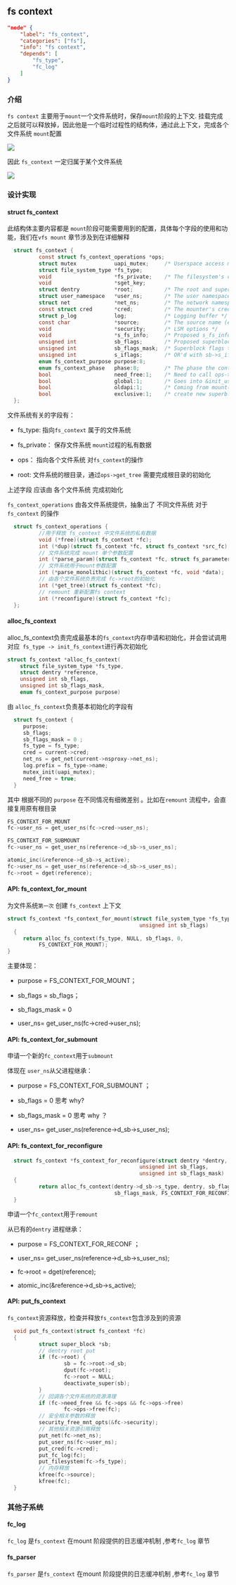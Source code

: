 ## fs context

```json
"node" {
    "label": "fs_context",
    "categories": ["fs"],
    "info": "fs context",
    "depends": [
        "fs_type",
        "fc_log"
    ]
}
```

### 介绍

`fs context` 主要用于`mount`一个文件系统时，保存`mount`阶段的上下文.   挂载完成之后就可以释放掉，因此他是一个临时过程性的结构体，通过此上下文，完成各个文件系统 `mount`配置

![](../image/fs_context-1.png)

因此 `fs_context` 一定归属于某个文件系统

![](../image/fs_context-2.png)

### 设计实现

#### struct fs_context

此结构体主要内容都是 `mount`阶段可能需要用到的配置，具体每个字段的使用和功能，我们在`vfs mount` 章节涉及到在详细解释

```c
  struct fs_context {
          const struct fs_context_operations *ops;
          struct mutex            uapi_mutex;     /* Userspace access mutex */
          struct file_system_type *fs_type;
          void                    *fs_private;    /* The filesystem's context */
          void                    *sget_key;
          struct dentry           *root;          /* The root and superblock */
          struct user_namespace   *user_ns;       /* The user namespace for this mount */
          struct net              *net_ns;        /* The network namespace for this mount */
          const struct cred       *cred;          /* The mounter's credentials */
          struct p_log            log;            /* Logging buffer */
          const char              *source;        /* The source name (eg. dev path) */
          void                    *security;      /* LSM options */
          void                    *s_fs_info;     /* Proposed s_fs_info */
          unsigned int            sb_flags;       /* Proposed superblock flags (SB_*) */
          unsigned int            sb_flags_mask;  /* Superblock flags that were changed */
          unsigned int            s_iflags;       /* OR'd with sb->s_iflags */
          enum fs_context_purpose purpose:8;
          enum fs_context_phase   phase:8;        /* The phase the context is in */
          bool                    need_free:1;    /* Need to call ops->free() */
          bool                    global:1;       /* Goes into &init_user_ns */
          bool                    oldapi:1;       /* Coming from mount(2) */
          bool                    exclusive:1;    /* create new superblock, reject existing one */
  }; 
```

文件系统有关的字段有： 

- fs_type: 指向`fs_context` 属于的文件系统

- fs_private： 保存文件系统 `mount`过程的私有数据

- ops：  指向各个文件系统 对`fs_context`的操作

- root:  文件系统的根目录，通过`ops->get_tree` 需要完成根目录的初始化

上述字段 应该由 各个文件系统 完成初始化

`fs_context_operations` 由各文件系统提供，抽象出了 不同文件系统 对于`fs_context` 的操作

```c
  struct fs_context_operations {
          //用于释放 fs_context 中文件系统的私有数据 
          void (*free)(struct fs_context *fc);
          int (*dup)(struct fs_context *fc, struct fs_context *src_fc);
          // 文件系统完成 mount 单个参数配置
          int (*parse_param)(struct fs_context *fc, struct fs_parameter *param);
          // 文件系统用于mount参数配置
          int (*parse_monolithic)(struct fs_context *fc, void *data);
          // 由各个文件系统负责完成 fc->root的初始化
          int (*get_tree)(struct fs_context *fc);
          // remount 重新配置fs context 
          int (*reconfigure)(struct fs_context *fc);
  };
```

#### alloc_fs_context

alloc_fs_context负责完成最基本的`fs_context`内存申请和初始化，并会尝试调用对应` fs_type -> init_fs_context`进行再次初始化

```c
struct fs_context *alloc_fs_context(
    struct file_system_type *fs_type,
    struct dentry *reference,
    unsigned int sb_flags,
    unsigned int sb_flags_mask,
    enum fs_context_purpose purpose)
```

由 `alloc_fs_context`负责基本初始化的字段有

```c
  struct fs_context {
     purpose;
     sb_flags;    
     sb_flags_mask = 0 ; 
     fs_type = fs_type;
     cred = current->cred;    
     net_ns = get_net(current->nsproxy->net_ns);      
     log.prefix = fs_type->name;            
     mutex_init(uapi_mutex);
     need_free = true;
  }
```

其中 根据不同的 `purpose` 在不同情况有细微差别 。比如在`remount` 流程中，会直接复用原有根目录

```c
FS_CONTEXT_FOR_MOUNT
fc->user_ns = get_user_ns(fc->cred->user_ns);

FS_CONTEXT_FOR_SUBMOUNT
fc->user_ns = get_user_ns(reference->d_sb->s_user_ns);

atomic_inc(&reference->d_sb->s_active);
fc->user_ns = get_user_ns(reference->d_sb->s_user_ns);
fc->root = dget(reference);
```

#### API: fs_context_for_mount

为文件系统`第一次` 创建 `fs_context` 上下文

```c
struct fs_context *fs_context_for_mount(struct file_system_type *fs_type,
                                          unsigned int sb_flags)
  {
     return alloc_fs_context(fs_type, NULL, sb_flags, 0,
          FS_CONTEXT_FOR_MOUNT);
}
```

 主要体现： 

- purpose =  FS_CONTEXT_FOR_MOUNT；

- sb_flags =  sb_flags；

- sb_flags_mask = 0

- user_ns= get_user_ns(fc->cred->user_ns);

#### API: fs_context_for_submount

申请一个新的`fc_context`用于`submount`

 体现在 `user_ns`从父进程继承：

- purpose =  FS_CONTEXT_FOR_SUBMOUNT ；

- sb_flags = 0  思考 why?

- sb_flags_mask = 0 思考 why ？

- user_ns= get_user_ns(reference->d_sb->s_user_ns);

#### API: fs_context_for_reconfigure

```c
  struct fs_context *fs_context_for_reconfigure(struct dentry *dentry,
                                          unsigned int sb_flags,
                                          unsigned int sb_flags_mask)
  {
          return alloc_fs_context(dentry->d_sb->s_type, dentry, sb_flags,
                                  sb_flags_mask, FS_CONTEXT_FOR_RECONFIGURE);
  }               
```

申请一个`fc_context`用于`remount`

 从已有的`dentry` 进程继承：

- purpose = FS_CONTEXT_FOR_RECONF ；

- user_ns= get_user_ns(reference->d_sb->s_user_ns);

- fc->root = dget(reference);

- atomic_inc(&reference->d_sb->s_active);

#### API: put_fs_context

`fs_context`资源释放，检查并释放`fs_context`包含涉及到的资源

```c
  void put_fs_context(struct fs_context *fc)
  {
          struct super_block *sb;
          // dentry root put 
          if (fc->root) {
                  sb = fc->root->d_sb;
                  dput(fc->root);
                  fc->root = NULL;
                  deactivate_super(sb);
          }
          // 回调各个文件系统的资源清理
          if (fc->need_free && fc->ops && fc->ops->free)
                  fc->ops->free(fc);
          // 安全相关参数的释放
          security_free_mnt_opts(&fc->security);
          // 其他相关资源引用释放
          put_net(fc->net_ns);
          put_user_ns(fc->user_ns);
          put_cred(fc->cred);
          put_fc_log(fc);
          put_filesystem(fc->fs_type);
          // 内存释放
          kfree(fc->source);
          kfree(fc);
  }
```

### 其他子系统

#### fc_log

`fc_log` 是`fs_context` 在mount 阶段提供的日志缓冲机制 ,参考`fc_log` 章节 

#### fs_parser

`fs_parser` 是`fs_context` 在mount 阶段提供的日志缓冲机制 ,参考`fc_log` 章节

